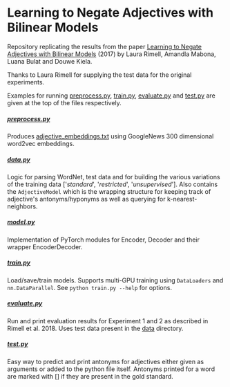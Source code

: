 # Learning to Negate Adjectives with Bilinear Models
Repository replicating the results from the paper [Learning to Negate Adjectives with Bilinear Models](https://aclweb.org/anthology/E17-201://aclweb.org/anthology/E17-2012) (2017) by Laura Rimell, Amandla Mabona, Luana Bulat and Douwe Kiela.

Thanks to Laura Rimell for supplying the test data for the original experiments.

Examples for running [preprocess.py](preprocess.py), [train.py](train.py), [evaluate.py](evaluate.py) and [test.py](test.py) are given at the top of the files respectively.

##### [preprocess.py](preprocess.py)
Produces [adjective_embeddings.txt](data/adjective_embeddings.tsv) using GoogleNews 300 dimensional word2vec embeddings.

##### [data.py](data.py)
Logic for parsing WordNet, test data and for building the various variations of the training data ['*standard*', '*restricted*', '*unsupervised*']. Also contains the `AdjectiveModel` which is the wrapping structure for keeping track of adjective's antonyms/hyponyms as well as querying for k-nearest-neighbors.

##### [model.py](model.py)
Implementation of PyTorch modules for Encoder, Decoder and their wrapper EncoderDecoder.

##### [train.py](train.py)
Load/save/train models. Supports multi-GPU training using `DataLoaders` and `nn.DataParallel`. See `python train.py --help` for options.

##### [evaluate.py](evaluate.py)
Run and print evaluation results for Experiment 1 and 2 as described in Rimell et al. 2018. Uses test data present in the [data](data) directory.

##### [test.py](test.py)
Easy way to predict and print antonyms for adjectives either given as arguments or added to the python file itself. Antonyms printed for a word are marked with [] if they are present in the gold standard.
